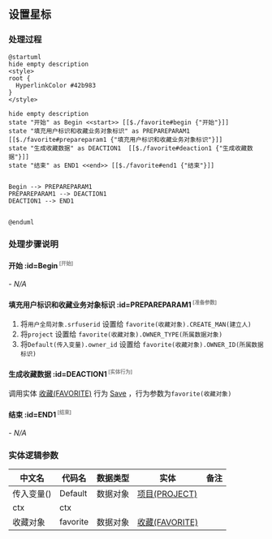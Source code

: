 ## 设置星标 <!-- {docsify-ignore-all} -->

   

### 处理过程

```plantuml
@startuml
hide empty description
<style>
root {
  HyperlinkColor #42b983
}
</style>

hide empty description
state "开始" as Begin <<start>> [[$./favorite#begin {"开始"}]]
state "填充用户标识和收藏业务对象标识" as PREPAREPARAM1  [[$./favorite#prepareparam1 {"填充用户标识和收藏业务对象标识"}]]
state "生成收藏数据" as DEACTION1  [[$./favorite#deaction1 {"生成收藏数据"}]]
state "结束" as END1 <<end>> [[$./favorite#end1 {"结束"}]]


Begin --> PREPAREPARAM1
PREPAREPARAM1 --> DEACTION1
DEACTION1 --> END1


@enduml
```


### 处理步骤说明

#### 开始 :id=Begin<sup class="footnote-symbol"> <font color=gray size=1>[开始]</font></sup>



*- N/A*
#### 填充用户标识和收藏业务对象标识 :id=PREPAREPARAM1<sup class="footnote-symbol"> <font color=gray size=1>[准备参数]</font></sup>



1. 将`用户全局对象.srfuserid` 设置给  `favorite(收藏对象).CREATE_MAN(建立人)`
2. 将`project` 设置给  `favorite(收藏对象).OWNER_TYPE(所属数据对象)`
3. 将`Default(传入变量).owner_id` 设置给  `favorite(收藏对象).OWNER_ID(所属数据标识)`

#### 生成收藏数据 :id=DEACTION1<sup class="footnote-symbol"> <font color=gray size=1>[实体行为]</font></sup>



调用实体 [收藏(FAVORITE)](module/Base/Favorite.md) 行为 [Save](module/Base/Favorite#行为) ，行为参数为`favorite(收藏对象)`

#### 结束 :id=END1<sup class="footnote-symbol"> <font color=gray size=1>[结束]</font></sup>



*- N/A*



### 实体逻辑参数

|    中文名   |    代码名    |  数据类型    |  实体   |备注 |
| --------| --------| -------- | -------- | --------   |
|传入变量(<i class="fa fa-check"/></i>)|Default|数据对象|[项目(PROJECT)](module/ProjMgmt/Project.md)||
|ctx|ctx||||
|收藏对象|favorite|数据对象|[收藏(FAVORITE)](module/Base/Favorite.md)||

